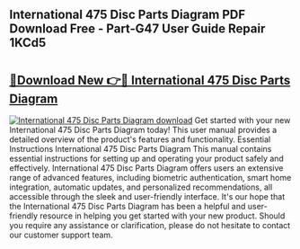 ## International 475 Disc Parts Diagram PDF Download Free - Part-G47 User Guide Repair 1KCd5

# <h2><a href="http://dfoj8tf.blite.top/?on=International+475+Disc+Parts+Diagram">🔗Download New 👉🔴 International 475 Disc Parts Diagram</a></h2>

[![International 475 Disc Parts Diagram download](https://i.imgur.com/lujVjoI.png)](http://dfoj8tf.blite.top/?on=International+475+Disc+Parts+Diagram)
Get started with your new International 475 Disc Parts Diagram today! This user manual provides a detailed overview of the product's features and functionality. Essential Instructions International 475 Disc Parts Diagram This manual contains essential instructions for setting up and operating your product safely and effectively. International 475 Disc Parts Diagram offers users an extensive range of advanced features, including biometric authentication, smart home integration, automatic updates, and personalized recommendations, all accessible through the sleek and user-friendly interface. It's our hope that the International 475 Disc Parts Diagram has been a helpful and user-friendly resource in helping you get started with your new product. Should you require any assistance or clarification, please do not hesitate to contact our customer support team.
